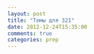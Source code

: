 ```yaml
---
layout: post
title: "Темы для 321"
date: 2012-12-24T15:35:00
comments: true
categories: prep
---
```

